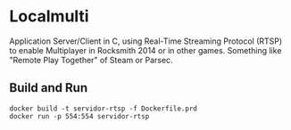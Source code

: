 # Localmulti
Application Server/Client in C,  using Real-Time Streaming Protocol (RTSP) to enable Multiplayer in Rocksmith 2014 or in other games. 
Something like "Remote Play Together" of Steam or Parsec. 


## Build and Run
```
docker build -t servidor-rtsp -f Dockerfile.prd
docker run -p 554:554 servidor-rtsp
```
